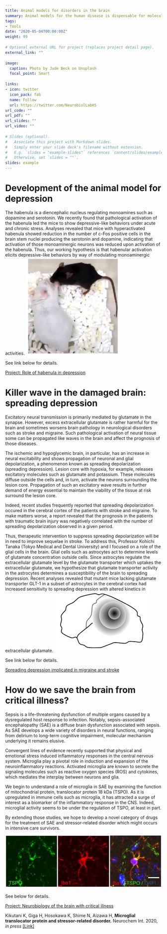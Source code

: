 ```yaml
---
title: Animal models for disorders in the brain
summary: Animal models for the human disease is dispensable for molecular and cellular analysis for development of the novel diagnostics and therapeutics.
tags:
- Tools
date: "2020-05-04T00:00:00Z"
weight: 99

# Optional external URL for project (replaces project detail page).
external_link: ""

image:
  caption: Photo by Jude Beck on Unsplash
  focal_point: Smart

links:
- icon: twitter
  icon_pack: fab
  name: Follow
  url: https://twitter.com/NeurobiolLabHS
url_code: ""
url_pdf: ""
url_slides: ""
url_video: ""

# Slides (optional).
#   Associate this project with Markdown slides.
#   Simply enter your slide deck's filename without extension.
#   E.g. `slides = "example-slides"` references `content/slides/example-slides.md`.
#   Otherwise, set `slides = ""`.
slides: example
---
```

# Development of the animal model for depression
The habenula is a diencephalic nucleus regulating monoamines such as dopamine and serotonin. We recently found that pathological activation of the habenula led the mice to show depressive-like behaviors under acute and chronic stress. Analyses revealed that mice with hyperactivated habenula showed reduction in the number of c-Fos positive cells in the brain stem nuclei producing the serotonin and dopamine, indicating that activation of those monoaminergic neurons was reduced upon activation of the habenula. Thus, our working hypothesis is that habenular activation elicits depressive-like behaviors by way of modulating monoaminergic activities.
![Chronic social defeat stress](csds.png)

See link below for details.

[Project: Role of habenula in depression](https://neurobio.hiroshima-u.ac.jp/en/project/habenula-project/)

# Killer wave in the damaged brain: spreading depression
Excitatory neural transmission is primarily mediated by glutamate in the synapse. However, excess extracellular glutamate is rather harmful for the brain and sometimes worsens brain pathology in neurological disorders such as stroke and migraine. Such pathological activation of neural tissue some can be propagated like waves in the brain and affect the prognosis of those diseases.

The ischemic and hypoglycemic brain, in particular, has an increase in neural excitability and shows propagation of neuronal and glial depolarization, a phenomenon known as spreading depolarization (spreading depression). Lesion core with hypoxia, for example, releases excitatory molecules such as glutamate and potassium. These molecules diffuse outside the cells and, in turn, activate the neurons surrounding the lesion core. Propagation of such an excitatory wave results in further demand of energy essential to maintain the viability of the tissue at risk surround the lesion core.

Indeed, recent studies frequently reported that spreading depolarization occured in the cerebral cortex of the patients with stroke and migraine. To make matters worse, a report revealed that the prognosis in the patients with traumatic brain injury was negatively correlated with the number of spreading depolarization observed in a given period.

Thus, therapeutic intervention to suppress spreading depolarization will be in need to improve sequelae in stroke. To address this, Professor Kohichi Tanaka (Tokyo Medical and Dental University) and I focused on a role of the glial cells in the brain. Glial cells such as astrocytes act to determine levels of glutamate concentration outside cells. Since astrocytes regulate the extracellular glutamate level by the glutamate transporter which uptakes the extracellular glutamate, we hypothesize that glutamate transporter activity in the astrocytes determines a susceptibility of the brain to spreading depression. Recent analyses revealed that mutant mice lacking glutamate transporter GLT-1 in a subset of astrocytes in the cerebral cortex had increased sensitivity to spreading depression with altered kinetics in extracellular glutamate.
![Glutamate metabolism at the synapse](csd.png)

See link below  for details.

[Spreading depression implicated in migraine and stroke](https://neurobio.hiroshima-u.ac.jp/en/post/20200626/)

# How do we save the brain from critical illness?

Sepsis is a life-threatening dysfunction of multiple organs caused by a dysregulated host response to infection. Notably, sepsis-associated encephalopathy (SAE) is a diffuse brain dysfunction associated with sepsis. As SAE develops a wide variety of disorders in neural functions, ranging from delirium to long-term cognitive impairment, molecular mechanism underlying it remains elusive.

Convergent lines of evidence recently supported that physical and emotional stress induced inflammatory responses in the central nervous system. Microglia play a pivotal role in induction and expansion of the neuroinflammatory reactions. Activated microglia are known to secrete the signaling molecules such as reactive oxygen species (ROS) and cytokines, which mediates the interplay between neurons and glia. 

We begin to understand a role of microglia in SAE by examining the function of mitochondrial protein, translocator protein 18 kDa (TSPO). As it is upregulated in immune cells such as microglia, it has attracted a surge of interest as a biomarker of the inflammatory response in the CNS. Indeed, microglial activity seems to be under the regulation of TSPO, at least in part.

By extending those studies, we hope to develop a novel category of drugs for the treatment of SAE and stressor-related disorder which might occurs in intensive care survivors.

![Activation of microglia with expression of TSPO](iba1_tspo.png)

See below for details.

[Project: Neurobiology of the brain with critical illness](https://neurobio.hiroshima-u.ac.jp/en/project/sepsis-project/)

Kikutani K, Giga H, Hosokawa K, Shime N, Aizawa H, __Microglial translocator protein and stressor-related disorder.__ Neurochem Int. 2020, _in press_ [[Link]](https://doi.org/10.1016/j.neuint.2020.104855)